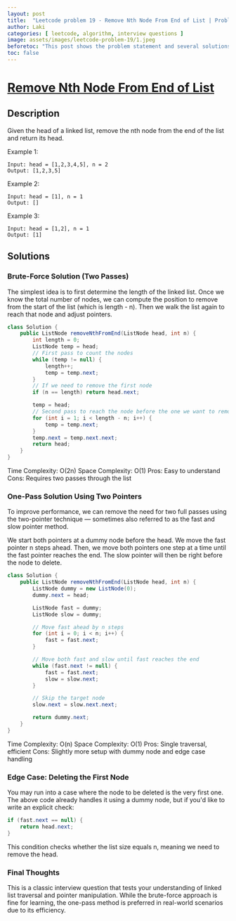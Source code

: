 ```yaml
---
layout: post
title:  "Leetcode problem 19 - Remove Nth Node From End of List | Problem and solution"
author: Laki
categories: [ leetcode, algorithm, interview questions ]
image: assets/images/leetcode-problem-19/1.jpeg
beforetoc: "This post shows the problem statement and several solutions for leetcode Remove Nth Node From End of List problem"
toc: false
---
```


# [Remove Nth Node From End of List](https://leetcode.com/problems/remove-nth-node-from-end-of-list/)

## Description

Given the head of a linked list, remove the nth node from the end of the list and return its head.

Example 1:
```
Input: head = [1,2,3,4,5], n = 2
Output: [1,2,3,5]
```
Example 2:
```
Input: head = [1], n = 1
Output: []
```
Example 3:
```
Input: head = [1,2], n = 1
Output: [1]
```

## Solutions
### Brute-Force Solution (Two Passes)
The simplest idea is to first determine the length of the linked list. Once we know the total number of nodes, we can compute the position to remove from the start of the list (which is length - n). Then we walk the list again to reach that node and adjust pointers.

```java
class Solution {
    public ListNode removeNthFromEnd(ListNode head, int n) {
        int length = 0;
        ListNode temp = head;
        // First pass to count the nodes
        while (temp != null) {
            length++;
            temp = temp.next;
        }
        // If we need to remove the first node
        if (n == length) return head.next;

        temp = head;
        // Second pass to reach the node before the one we want to remove
        for (int i = 1; i < length - n; i++) {
            temp = temp.next;
        }
        temp.next = temp.next.next;
        return head;
    }
}
```
Time Complexity: O(2n)
Space Complexity: O(1)
Pros: Easy to understand
Cons: Requires two passes through the list

### One-Pass Solution Using Two Pointers
To improve performance, we can remove the need for two full passes using the two-pointer technique — sometimes also referred to as the fast and slow pointer method.

We start both pointers at a dummy node before the head. We move the fast pointer n steps ahead. Then, we move both pointers one step at a time until the fast pointer reaches the end. The slow pointer will then be right before the node to delete.

```java
class Solution {
    public ListNode removeNthFromEnd(ListNode head, int n) {
        ListNode dummy = new ListNode(0);
        dummy.next = head;

        ListNode fast = dummy;
        ListNode slow = dummy;

        // Move fast ahead by n steps
        for (int i = 0; i < n; i++) {
            fast = fast.next;
        }

        // Move both fast and slow until fast reaches the end
        while (fast.next != null) {
            fast = fast.next;
            slow = slow.next;
        }

        // Skip the target node
        slow.next = slow.next.next;

        return dummy.next;
    }
}
```
Time Complexity: O(n)
Space Complexity: O(1)
Pros: Single traversal, efficient
Cons: Slightly more setup with dummy node and edge case handling

### Edge Case: Deleting the First Node
You may run into a case where the node to be deleted is the very first one. The above code already handles it using a dummy node, but if you'd like to write an explicit check:

```java
if (fast.next == null) {
    return head.next;
}
```
This condition checks whether the list size equals n, meaning we need to remove the head.

### Final Thoughts
This is a classic interview question that tests your understanding of linked list traversal and pointer manipulation. While the brute-force approach is fine for learning, the one-pass method is preferred in real-world scenarios due to its efficiency.

